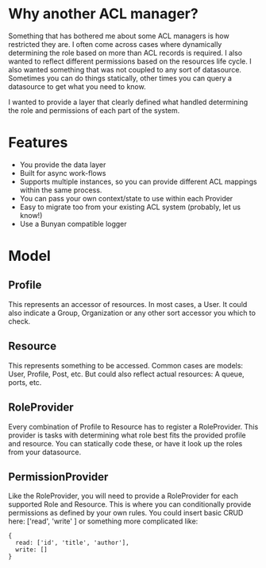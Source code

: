 
# Why another ACL manager?

Something that has bothered me about some ACL managers is how restricted they are.
I often come across cases where dynamically determining the role based on more than ACL
records is required. I also wanted to reflect different permissions based on the resources
life cycle. I also wanted something that was not coupled to any sort of datasource. Sometimes
you can do things statically, other times you can query a datasource to get what you need to know.

I wanted to provide a layer that clearly defined what handled determining the role and permissions
of each part of the system.

# Features

* You provide the data layer
* Built for async work-flows
* Supports multiple instances, so you can provide different ACL mappings within the same process.
* You can pass your own context/state to use within each Provider
* Easy to migrate too from your existing ACL system (probably, let us know!)
* Use a Bunyan compatible logger


# Model

## Profile

This represents an accessor of resources. In most cases, a User. It could also indicate a
Group, Organization or any other sort accessor you which to check.

## Resource

This represents something to be accessed. Common cases are models: User, Profile, Post, etc.
But could also reflect actual resources: A queue, ports, etc.

## RoleProvider

Every combination of Profile to Resource has to register a RoleProvider. This provider
is tasks with determining what role best fits the provided profile and resource. You can
statically code these, or have it look up the roles from your datasource.

## PermissionProvider

Like the RoleProvider, you will need to provide a RoleProvider for each supported Role and Resource.
This is where you can conditionally provide permissions as defined by your own rules. You could insert
basic CRUD here: ['read', 'write' ] or something more complicated like:

```
{
  read: ['id', 'title', 'author'],
  write: []
}
```

